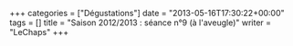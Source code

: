 +++
categories = ["Dégustations"]
date = "2013-05-16T17:30:22+00:00"
tags = []
title = "Saison 2012/2013 : séance n°9 (à l'aveugle)"
writer = "LeChaps"
+++

<i class="fa fa-plus-circle"></i>